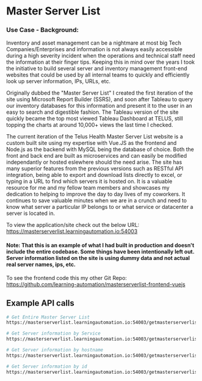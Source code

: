 # Master Server List 

### Use Case - Background:<br>
Inventory and asset management can be a nightmare at most big Tech Companies/Enterprises and information is not always easily accessible during a high severity incident when the operations and technical staff need the information at their finger tips. Keeping this in mind over the years I took the initiative to build several server and inventory management front-end websites that could be used by all internal teams to quickly and efficiently look up server information, IPs, URLs, etc.

Originally dubbed the "Master Server List" I created the first iteration of the site using Microsoft Report Builder (SSRS), and soon after Tableau to query our inventory databases for this information and present it to the user in an easy to search and digestible fashion. The Tableau version of the site quickly became the top most viewed Tableau Dashboard at TELUS, still topping the charts at around 10,000+ views the last time I checked.

The current iteration of the Telus Health Master Server List website is a custom built site using my expertise with Vue.JS as the frontend and Node.js as the backend with MySQL being the database of choice. Both the front and back end are built as microservices and can easily be modified independantly or hosted eslewhere should the need arise. The site has many superior features from the previous versions such as RESTful API integration, being able to export and download lists directly to excel, or typing in a URL to find which servers it is hosted on. It is a valuable resource for me and my fellow team members and showcases my dedication to helping to improve the day to day lives of my coworkers. It continues to save valuable minutes when we are in a crunch and need to know what server a particular IP belongs to or what service or datacenter a server is located in.

To view the application/site check out the below URL: <br/>
https://masterserverlist.learningautomation.io:54003

#### Note: That this is an example of what I had built in production and doesn't include the entire codebase. Some things have been intentionally left out. Server information listed on the site is using dummy data and not actual real server names, ips, etc.

To see the frontend code this my other Git Repo:<br/>
https://github.com/learning-automation/masterserverlist-frontend-vuejs

## Example API calls

``` bash
# Get Entire Master Server List
https://masterserverlist.learningautomation.io:54003/getmasterserverlist

# Get Server information by Service
https://masterserverlist.learningautomation.io:54003/getmasterserverlistbyservice?service=Master%20Server%20List

# Get Server information by hostname
https://masterserverlist.learningautomation.io:54003/getmasterserverlistbyhostname?hostname=gke

# Get Server information by id
https://masterserverlist.learningautomation.io:54003/getmasterserverlistbyid?id=3
```
